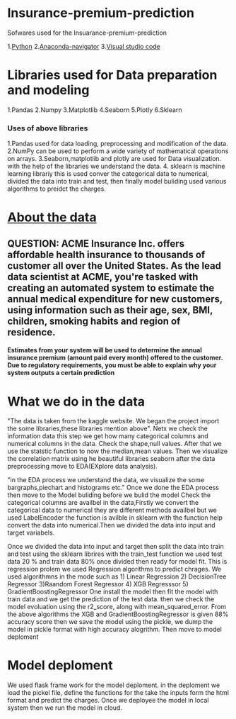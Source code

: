 # Insurance-premium-prediction

Sofwares used for the Insuarance-premium-prediction

1.[Python](https://www.python.org/)
2.[Anaconda-navigator](https://www.anaconda.com/products/distribution)
3.[Visual studio code ](https://code.visualstudio.com/)

# Libraries used for Data preparation and modeling

1.Pandas
2.Numpy
3.Matplotlib
4.Seaborn
5.Plotly
6.Sklearn

### Uses of above libraries

1.Pandas used for data loading, preprocessing and modification of the data.
2.NumPy can be used to perform a wide variety of mathematical operations on arrays.
3.Seaborn,matplotlib and plotly are used for Data visualization. with the help of the libraries we understand the data. 4. sklearn is machine learning librariy this is used conver the categorical data to numerical, divided the data into train and test, then finally model buliding used various algorithms to preidct the charges.

# [About the data](https://www.kaggle.com/datasets/noordeen/insurance-premium-prediction)

## QUESTION: ACME Insurance Inc. offers affordable health insurance to thousands of customer all over the United States. As the lead data scientist at ACME, you're tasked with creating an automated system to estimate the annual medical expenditure for new customers, using information such as their age, sex, BMI, children, smoking habits and region of residence.

#### Estimates from your system will be used to determine the annual insurance premium (amount paid every month) offered to the customer. Due to regulatory requirements, you must be able to explain why your system outputs a certain prediction

# What we do in the data

"The data is taken from the kaggle website. We began the project import the some libraries,these libraries mention above". Netx we check the information data this step we get how many categorical columns and numerical columns in the data. Check the shape,null values. After that we use the statstic function to now the median,mean values. Then we visualize the correlation matrix using he beautiful libraries seaborn after the data preprocessing move to EDA(EXplore data analysis).

"in the EDA process we understand the data, we visualize the some bargraphs,piechart and histograms etc."
Once we done the EDA process then move to the Model buliding before we bulid the model Check the categorical columns are availbel in the data,Firstly we convert the categorical data to numerical they are different methods availbel but we used LabelEncoder the function is avilble in sklearn with the function help convert the data into numerical.Then we divided the data into input and target variabels.

  Once we divided the data into input and target then split the data into train and test using the sklearn librires with the train_test function we used test data 20 % and train data 80% once divided then ready for model fit. This is regression prolem we used Regression algorithms to predict chrages. We used algorithmns in the mode such as
         1) Linear Regression
         2) DecisionTree Regressor
         3)Raandom Forest Regressor
         4) XGB Regresssor
         5) GradientBoostingRegressor
      One install the model then fit the model with train data and we get the prediction of the test data. then we check the model evoluation using the r2_score, along with mean_squared_error.
         From the above algorithms the XGB and GradientBoostingRegressor is given 88% accuracy score then we save the model using the pickle, we dump the model in pickle format with high accuracy alogrithm. Then move to model deploment

# Model deploment

We used flask frame work for the model deploment. in the deploment we load the pickel file, define the functions for the take the inputs form the html format and predict the charges. Once we deployee the model in local system then we run the model in cloud.

